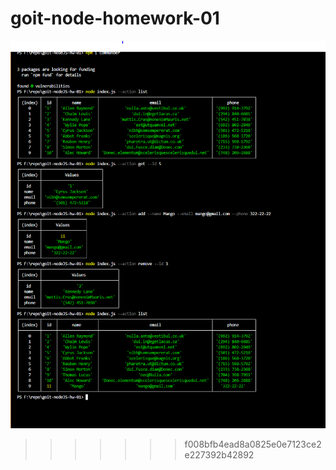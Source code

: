 # goit-node-homework-01

![image](https://github.com/MiloszPlesniak/goit-node-homework-01/blob/main/AllScreanShots.PNG)

> > > > > > > f008bfb4ead8a0825e0e7123ce2e227392b42892
